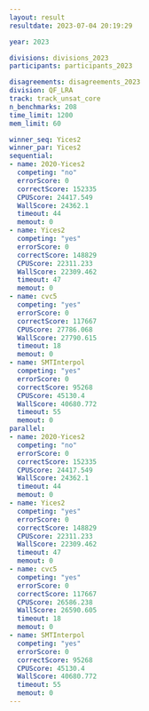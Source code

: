 ```yaml
---
layout: result
resultdate: 2023-07-04 20:19:29

year: 2023

divisions: divisions_2023
participants: participants_2023

disagreements: disagreements_2023
division: QF_LRA
track: track_unsat_core
n_benchmarks: 208
time_limit: 1200
mem_limit: 60

winner_seq: Yices2
winner_par: Yices2
sequential:
- name: 2020-Yices2
  competing: "no"
  errorScore: 0
  correctScore: 152335
  CPUScore: 24417.549
  WallScore: 24362.1
  timeout: 44
  memout: 0
- name: Yices2
  competing: "yes"
  errorScore: 0
  correctScore: 148829
  CPUScore: 22311.233
  WallScore: 22309.462
  timeout: 47
  memout: 0
- name: cvc5
  competing: "yes"
  errorScore: 0
  correctScore: 117667
  CPUScore: 27786.068
  WallScore: 27790.615
  timeout: 18
  memout: 0
- name: SMTInterpol
  competing: "yes"
  errorScore: 0
  correctScore: 95268
  CPUScore: 45130.4
  WallScore: 40680.772
  timeout: 55
  memout: 0
parallel:
- name: 2020-Yices2
  competing: "no"
  errorScore: 0
  correctScore: 152335
  CPUScore: 24417.549
  WallScore: 24362.1
  timeout: 44
  memout: 0
- name: Yices2
  competing: "yes"
  errorScore: 0
  correctScore: 148829
  CPUScore: 22311.233
  WallScore: 22309.462
  timeout: 47
  memout: 0
- name: cvc5
  competing: "yes"
  errorScore: 0
  correctScore: 117667
  CPUScore: 26586.238
  WallScore: 26590.605
  timeout: 18
  memout: 0
- name: SMTInterpol
  competing: "yes"
  errorScore: 0
  correctScore: 95268
  CPUScore: 45130.4
  WallScore: 40680.772
  timeout: 55
  memout: 0
---
```

